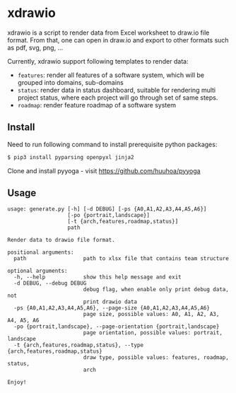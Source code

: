 # xdrawio

xdrawio is a script to render data from Excel worksheet to draw.io file format. From that, one can open in draw.io and export to other formats such as pdf, svg, png, ...

Currently, xdrawio support following templates to render data:

* `features`: render all features of a software system, which will be grouped into domains, sub-domains
* `status`: render data in status dashboard, suitable for rendering multi project status, where each project will go through set of same steps.
* `roadmap`: render feature roadmap of a software system

## Install

Need to run following command to install prerequisite python packages:

```bash
$ pip3 install pyparsing openpyxl jinja2
```

Clone and install pyyoga - visit https://github.com/huuhoa/pyyoga


## Usage

```
usage: generate.py [-h] [-d DEBUG] [-ps {A0,A1,A2,A3,A4,A5,A6}]
                   [-po {portrait,landscape}]
                   [-t {arch,features,roadmap,status}]
                   path

Render data to drawio file format.

positional arguments:
  path                  path to xlsx file that contains team structure

optional arguments:
  -h, --help            show this help message and exit
  -d DEBUG, --debug DEBUG
                        debug flag, when enable only print debug data, not
                        print drawio data
  -ps {A0,A1,A2,A3,A4,A5,A6}, --page-size {A0,A1,A2,A3,A4,A5,A6}
                        page size, possible values: A0, A1, A2, A3, A4, A5, A6
  -po {portrait,landscape}, --page-orientation {portrait,landscape}
                        page orientation, possible values: portrait, landscape
  -t {arch,features,roadmap,status}, --type {arch,features,roadmap,status}
                        draw type, possible values: features, roadmap, status,
                        arch

Enjoy!
```

